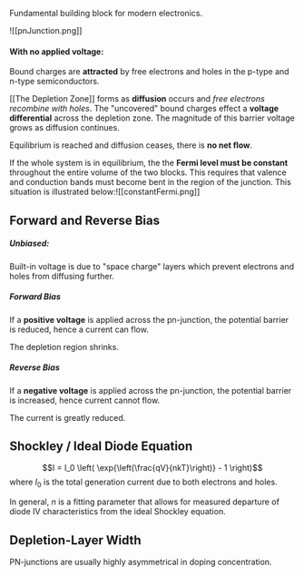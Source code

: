 Fundamental building block for modern electronics.

![[pnJunction.png]]

#### With no applied voltage:
Bound charges are **attracted** by free electrons and holes in the p-type and n-type semiconductors.

[[The Depletion Zone]] forms as **diffusion** occurs and *free electrons recombine with holes*.
The "uncovered" bound charges effect a **voltage differential** across the depletion zone. The magnitude of this barrier voltage grows as diffusion continues.

Equilibrium is reached and diffusion ceases, there is **no net flow**.

If the whole system is in equilibrium, the the **Fermi level must be constant** throughout the entire volume of the two blocks. This requires that valence and conduction bands must become bent in the region of the junction. This situation is illustrated below:![[constantFermi.png]]

## Forward and Reverse Bias
##### Unbiased:
Built-in voltage is due to "space charge" layers which prevent electrons and holes from diffusing further.

##### Forward Bias
If a **positive voltage** is applied across the pn-junction, the potential barrier is reduced, hence a current can flow.

The depletion region shrinks.

##### Reverse Bias
If a **negative voltage** is applied across the pn-junction, the potential barrier is increased, hence current cannot flow.

The current is greatly reduced.

## Shockley / Ideal Diode Equation
$$I = I_0 \left( \exp{\left(\frac{qV}{nkT}\right)} - 1 \right)$$ where $I_0$ is the total generation current due to both electrons and holes.

In general, $n$ is a fitting parameter that allows for measured departure of diode IV characteristics from the ideal Shockley equation.

## Depletion-Layer Width
PN-junctions are usually highly asymmetrical in doping concentration.